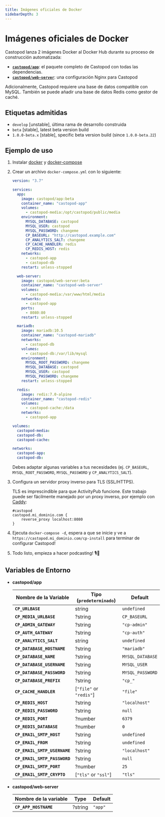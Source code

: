 ```yaml
---
title: Imágenes oficiales de Docker
sidebarDepth: 3
---
```


# Imágenes oficiales de Docker

Castopod lanza 2 imágenes Docker al Docker Hub durante su proceso de
construcción automatizada:

- [**`castopod/app`**](https://hub.docker.com/r/castopod/app): el paquete
  completo de Castopod con todas las dependencias.
- [**`castopod/web-server`**](https://hub.docker.com/r/castopod/web-server): una
  configuración Nginx para Castopod

Adicionalmente, Castopod requiere una base de datos compatible con MySQL.
También se puede añadir una base de datos Redis como gestor de caché.

## Etiquetas admitidas

- `develop` [unstable], última rama de desarrollo construida
- `beta` [stable], latest beta version build
- `1.0.0-beta.x` [stable], specific beta version build (since `1.0.0-beta.22`)

## Ejemplo de uso

1.  Instalar [docker](https://docs.docker.com/get-docker/) y
    [docker-compose](https://docs.docker.com/compose/install/)
2.  Crear un archivo `docker-compose.yml` con lo siguiente:

    ```yml
    version: "3.7"

    services:
      app:
        image: castopod/app:beta
        container_name: "castopod-app"
        volumes:
          - castopod-media:/opt/castopod/public/media
        environment:
          MYSQL_DATABASE: castopod
          MYSQL_USER: castopod
          MYSQL_PASSWORD: changeme
          CP_BASEURL: "http://castopod.example.com"
          CP_ANALYTICS_SALT: changeme
          CP_CACHE_HANDLER: redis
          CP_REDIS_HOST: redis
        networks:
          - castopod-app
          - castopod-db
        restart: unless-stopped

      web-server:
        image: castopod/web-server:beta
        container_name: "castopod-web-server"
        volumes:
          - castopod-media:/var/www/html/media
        networks:
          - castopod-app
        ports:
          - 8080:80
        restart: unless-stopped

      mariadb:
        image: mariadb:10.5
        container_name: "castopod-mariadb"
        networks:
          - castopod-db
        volumes:
          - castopod-db:/var/lib/mysql
        environment:
          MYSQL_ROOT_PASSWORD: changeme
          MYSQL_DATABASE: castopod
          MYSQL_USER: castopod
          MYSQL_PASSWORD: changeme
        restart: unless-stopped

      redis:
        image: redis:7.0-alpine
        container_name: "castopod-redis"
        volumes:
          - castopod-cache:/data
        networks:
          - castopod-app

    volumes:
      castopod-media:
      castopod-db:
      castopod-cache:

    networks:
      castopod-app:
      castopod-db:
    ```

    Debes adaptar algunas variables a tus necesidades (ej. `CP_BASEURL`,
    `MYSQL_ROOT_PASSWORD`, `MYSQL_PASSWORD` y `CP_ANALYTICS_SALT`).

3.  Configura un servidor proxy inverso para TLS (SSL/HTTPS).

    TLS es imprescindible para que ActivityPub funcione. Este trabajo puede ser
    fácilmente manejado por un proxy inverso, por ejemplo con
    [Caddy](https://caddyserver.com/):

    ```
    #castopod
    castopod.mi_dominio.com {
        reverse_proxy localhost:8080
    }
    ```

4.  Ejecuta `docker-compose -d`, espera a que se inicie y ve a
    `https://castopod.mi_dominio.com/cp-install` para terminar de configurar
    Castopod!

5.  Todo listo, empieza a hacer podcasting! 🎙️🚀

## Variables de Entorno

- **castopod/app**

  | Nombre de la Variable        | Tipo (`predeterminado`) | Default          |
  | ---------------------------- | ----------------------- | ---------------- |
  | **`CP_URLBASE`**             | string                  | `undefined`      |
  | **`CP_MEDIA_URLBASE`**       | ?string                 | `CP_BASEURL`     |
  | **`CP_ADMIN_GATEWAY`**       | ?string                 | `"cp-admin"`     |
  | **`CP_AUTH_GATEWAY`**        | ?string                 | `"cp-auth"`      |
  | **`CP_ANALYTICS_SALT`**      | string                  | `undefined`      |
  | **`CP_DATABASE_HOSTNAME`**   | ?string                 | `"mariadb"`      |
  | **`CP_DATABASE_NAME`**       | ?string                 | `MYSQL_DATABASE` |
  | **`CP_DATABASE_USERNAME`**   | ?string                 | `MYSQL_USER`     |
  | **`CP_DATABASE_PASSWORD`**   | ?string                 | `MYSQL_PASSWORD` |
  | **`CP_DATABASE_PREFIX`**     | ?string                 | `"cp_"`          |
  | **`CP_CACHE_HANDLER`**       | [`"file"` or `"redis"`] | `"file"`         |
  | **`CP_REDIS_HOST`**          | ?string                 | `"localhost"`    |
  | **`CP_REDIS_PASSWORD`**      | ?string                 | `null`           |
  | **`CP_REDIS_PORT`**          | ?number                 | `6379`           |
  | **`CP_REDIS_DATABASE`**      | ?number                 | `0`              |
  | **`CP_EMAIL_SMTP_HOST`**     | ?string                 | `undefined`      |
  | **`CP_EMAIL_FROM`**          | ?string                 | `undefined`      |
  | **`CP_EMAIL_SMTP_USERNAME`** | ?string                 | `"localhost"`    |
  | **`CP_EMAIL_SMTP_PASSWORD`** | ?string                 | `null`           |
  | **`CP_EMAIL_SMTP_PORT`**     | ?number                 | `25`             |
  | **`CP_EMAIL_SMTP_CRYPTO`**   | [`"tls"` or `"ssl"`]    | `"tls"`          |

- **castopod/web-server**

  | Nombre de la variable | Type    | Default |
  | --------------------- | ------- | ------- |
  | **`CP_APP_HOSTNAME`** | ?string | `"app"` |
